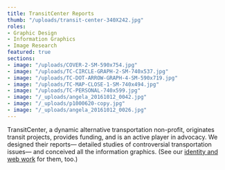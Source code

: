 ```yaml
---
title: TransitCenter Reports
thumb: "/uploads/transit-center-340X242.jpg"
roles:
- Graphic Design
- Information Graphics
- Image Research
featured: true
sections:
- image: "/uploads/COVER-2-SM-590x754.jpg"
- image: "/uploads/TC-CIRCLE-GRAPH-2-SM-740x537.jpg"
- image: "/uploads/TC-DOT-ARROW-GRAPH-4-SM-590x719.jpg"
- image: "/uploads/TC-MAP-CLOSE-1-SM-740x494.jpg"
- image: "/uploads/TC-PERSONAL-740x599.jpg"
- image: "/_uploads/angela_20161012_0042.jpg"
- image: "/_uploads/p1000620-copy.jpg"
- image: "/_uploads/angela_20161012_0026.jpg"
---
```


TransitCenter, a dynamic alternative transportation non-profit, originates transit projects, provides funding, and is an active player in advocacy. We designed their reports— detailed studies of controversial transportation issues— and conceived all the information graphics. (See our <a title="Transit Center" href="/portfolio/transit-center/"><span class="s1">identity and web work</span></a> for them, too.)
